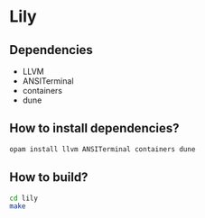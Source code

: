 # Lily

## Dependencies

- LLVM
- ANSITerminal
- containers
- dune

## How to install dependencies?
```bash
opam install llvm ANSITerminal containers dune
```

## How to build?
``` bash
cd lily
make
```
